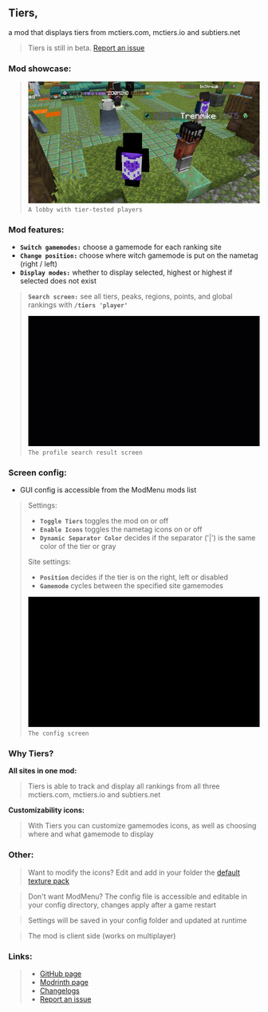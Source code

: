 ## Tiers,
a mod that displays tiers from mctiers.com, mctiers.io and subtiers.net

> Tiers is still in beta. [Report an issue](https://github.com/Flavio6561/Tiers/issues)

### Mod showcase:

>![NameTags](https://raw.githubusercontent.com/Flavio6561/Gallery/refs/heads/main/Tiers/Nametags.png)  
> `A lobby with tier-tested players`

### Mod features:

- **`Switch gamemodes:`** choose a gamemode for each ranking site
- **`Change position:`** choose where witch gamemode is put on the nametag (right / left)
- **`Display modes:`** whether to display selected, highest or highest if selected does not exist
> **`Search screen:`** see all tiers, peaks, regions, points, and global rankings with **`/tiers 'player'`**  
>
>![SearchResult](https://raw.githubusercontent.com/Flavio6561/Gallery/refs/heads/main/Tiers/SearchResult.gif)  
> `The profile search result screen`

### Screen config:

- GUI config is accessible from the ModMenu mods list
> Settings:
> - **`Toggle Tiers`** toggles the mod on or off
> - **`Enable Icons`** toggles the nametag icons on or off
> - **`Dynamic Separator Color`** decides if the separator ('|') is the same color of the tier or gray
>
> Site settings:
> - **`Position`** decides if the tier is on the right, left or disabled
> - **`Gamemode`** cycles between the specified site gamemodes
>  
>![ConfigScreen](https://raw.githubusercontent.com/Flavio6561/Gallery/refs/heads/main/Tiers/ConfigScreen.gif)  
> `The config screen`

### Why Tiers?

**All sites in one mod:**
> Tiers is able to track and display all rankings from all three mctiers.com, mctiers.io and subtiers.net

**Customizability icons:**
> With Tiers you can customize gamemodes icons, as well as choosing where and what gamemode to display

### Other:

> Want to modify the icons? Edit and add in your folder the [default texture pack](https://github.com/Flavio6561/Tiers/blob/main/custom-icons.zip)

> Don't want ModMenu? The config file is accessible and editable in your config directory, changes apply after a game restart

> Settings will be saved in your config folder and updated at runtime

> The mod is client side (works on multiplayer)

### Links:
> - [GitHub page](https://github.com/Flavio6561/Tiers)
> - [Modrinth page](https://modrinth.com/mod/Tiers)
> - [Changelogs](https://github.com/Flavio6561/Tiers/wiki/Version-changelogs)
> - [Report an issue](https://github.com/Flavio6561/Tiers/issues)